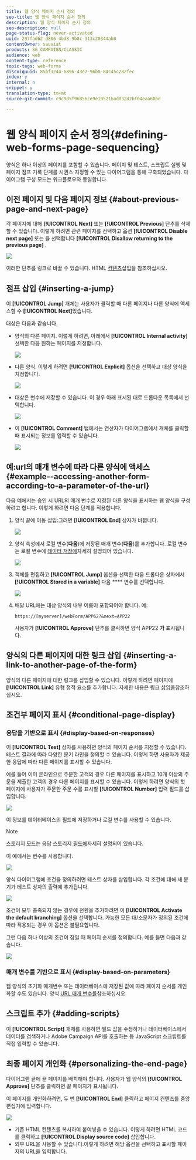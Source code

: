 ```yaml
---
title: 웹 양식 페이지 순서 정의
seo-title: 웹 양식 페이지 순서 정의
description: 웹 양식 페이지 순서 정의
seo-description: null
page-status-flag: never-activated
uuid: 297fad62-d806-4bd8-9b8c-313c20344ab0
contentOwner: sauviat
products: SG_CAMPAIGN/CLASSIC
audience: web
content-type: reference
topic-tags: web-forms
discoiquuid: 85bf3244-6896-43e7-96b8-84c45c282fec
index: y
internal: n
snippet: y
translation-type: tm+mt
source-git-commit: c9c9d5f96856ce9e19571bad032d2bf04eaa60bd

---
```



# 웹 양식 페이지 순서 정의{#defining-web-forms-page-sequencing}

양식은 하나 이상의 페이지를 포함할 수 있습니다. 페이지 및 테스트, 스크립트 실행 및 페이지 점프 기록 단계를 시퀀스 지정할 수 있는 다이어그램을 통해 구축되었습니다. 다이어그램 구성 모드는 워크플로우와 동일합니다.

## 이전 페이지 및 다음 페이지 정보 {#about-previous-page-and-next-page}

각 페이지에 대해 **[!UICONTROL Next]** 또는 **[!UICONTROL Previous]** 단추를 삭제할 수 있습니다. 이렇게 하려면 관련 페이지를 선택하고 옵션 **[!UICONTROL Disable next page]** 또는 을 선택합니다 **[!UICONTROL Disallow returning to the previous page]** .

![](assets/s_ncs_admin_survey_no_next_page.png)

이러한 단추를 링크로 바꿀 수 있습니다. HTML [컨텐츠](../../web/using/static-elements-in-a-web-form.md#inserting-html-content)삽입을 참조하십시오.

## 점프 삽입 {#inserting-a-jump}

이 **[!UICONTROL Jump]** 개체는 사용자가 클릭할 때 다른 페이지나 다른 양식에 액세스할 수 **[!UICONTROL Next]**&#x200B;있습니다.

대상은 다음과 같습니다.

* 양식의 다른 페이지. 이렇게 하려면, 아래에서 **[!UICONTROL Internal activity]** 선택한 다음 원하는 페이지를 지정합니다.

   ![](assets/s_ncs_admin_jump_param1.png)

* 다른 양식. 이렇게 하려면 **[!UICONTROL Explicit]** 옵션을 선택하고 대상 양식을 지정합니다.

   ![](assets/s_ncs_admin_jump_param2.png)

* 대상은 변수에 저장할 수 있습니다. 이 경우 아래 표시된 대로 드롭다운 목록에서 선택합니다.

   ![](assets/s_ncs_admin_jump_param3.png)

* 이 **[!UICONTROL Comment]** 탭에서는 연산자가 다이어그램에서 개체를 클릭할 때 표시되는 정보를 입력할 수 있습니다.

   ![](assets/s_ncs_admin_survey_jump_comment.png)

## 예:url의 매개 변수에 따라 다른 양식에 액세스 {#example--accessing-another-form-according-to-a-parameter-of-the-url}

다음 예에서는 승인 시 URL의 매개 변수로 지정된 다른 양식을 표시하는 웹 양식을 구성하려고 합니다. 이렇게 하려면 다음 단계를 적용합니다.

1. 양식 끝에 이동 삽입:그러면 **[!UICONTROL End]** 상자가 바뀝니다.

   ![](assets/s_ncs_admin_survey_jump_sample1.png)

1. 양식 속성에서 로컬 변수(**다음**)에 저장된 매개 변수(**다음**)를 추가합니다. 로컬 변수는 로컬 변수에 [데이터 저장에](../../web/using/web-forms-answers.md#storing-data-in-a-local-variable)자세히 설명되어 있습니다.

   ![](assets/s_ncs_admin_survey_jump_sample2.png)

1. 객체를 편집하고 **[!UICONTROL Jump]** 옵션을 선택한 다음 드롭다운 상자에서 **[!UICONTROL Stored in a variable]** 다음 **** 변수를 선택합니다.

   ![](assets/s_ncs_admin_survey_jump_sample3.png)

1. 배달 URL에는 대상 양식의 내부 이름이 포함되어야 합니다. 예:

   ```
   https://[myserver]/webForm/APP62?&next=APP22
   ```

   사용자가 **[!UICONTROL Approve]** 단추를 클릭하면 양식 APP22 **가** 표시됩니다.

## 양식의 다른 페이지에 대한 링크 삽입 {#inserting-a-link-to-another-page-of-the-form}

양식의 다른 페이지에 대한 링크를 삽입할 수 있습니다. 이렇게 하려면 페이지에 **[!UICONTROL Link]** 유형 정적 요소를 추가합니다. 자세한 내용은 링크 [삽입을](../../web/using/static-elements-in-a-web-form.md#inserting-a-link)참조하십시오.

## 조건부 페이지 표시 {#conditional-page-display}

### 응답을 기반으로 표시 {#display-based-on-responses}

이 **[!UICONTROL Test]** 상자를 사용하면 양식의 페이지 순서를 지정할 수 있습니다. 테스트 결과에 따라 다양한 분기 라인을 정의할 수 있습니다. 이렇게 하면 사용자가 제공한 응답에 따라 다른 페이지를 표시할 수 있습니다.

예를 들어 이미 온라인으로 주문한 고객의 경우 다른 페이지를 표시하고 10개 이상의 주문을 제출한 고객의 경우 다른 페이지를 표시할 수 있습니다. 이렇게 하려면 양식의 첫 페이지에 사용자가 주문한 주문 수를 표시할 **[!UICONTROL Number]** 입력 필드를 삽입합니다.

![](assets/s_ncs_admin_survey_test_ex0.png)

이 정보를 데이터베이스의 필드에 저장하거나 로컬 변수를 사용할 수 있습니다.

>[!NOTE]
>
>스토리지 모드는 응답 스토리지 [필드에](../../web/using/web-forms-answers.md#response-storage-fields)자세히 설명되어 있습니다.

이 예에서는 변수를 사용합니다.

![](assets/s_ncs_admin_survey_test_ex1.png)

양식 다이어그램에 조건을 정의하려면 테스트 상자를 삽입합니다. 각 조건에 대해 새 분기가 테스트 상자의 출력에 추가됩니다.

![](assets/s_ncs_admin_survey_test_ex2.png)

조건이 모두 충족되지 않는 경우에 전환을 추가하려면 이 **[!UICONTROL Activate the default branching]** 옵션을 선택합니다. 가능한 모든 대/소문자가 정의된 조건에 따라 적용되는 경우 이 옵션은 불필요합니다.

그런 다음 하나 이상의 조건이 참일 때 페이지 순서를 정의합니다. 예를 들면 다음과 같습니다.

![](assets/s_ncs_admin_survey_test_ex3.png)

### 매개 변수를 기반으로 표시 {#display-based-on-parameters}

웹 양식의 초기화 매개변수 또는 데이터베이스에 저장된 값에 따라 페이지 순서를 개인화할 수도 있습니다. 양식 [URL 매개 변수를](../../web/using/defining-web-forms-properties.md#form-url-parameters)참조하십시오.

## 스크립트 추가 {#adding-scripts}

이 **[!UICONTROL Script]** 개체를 사용하면 필드 값을 수정하거나 데이터베이스에서 데이터를 검색하거나 Adobe Campaign API를 호출하는 등 JavaScript 스크립트를 직접 입력할 수 있습니다.

## 최종 페이지 개인화 {#personalizing-the-end-page}

다이어그램 끝에 끝 페이지를 배치해야 합니다. 사용자가 웹 양식의 **[!UICONTROL Approve]** 단추를 클릭하면 끝 페이지가 표시됩니다.

이 페이지를 개인화하려면, 두 번 **[!UICONTROL End]** 클릭하고 페이지 컨텐츠를 중앙 편집기에 입력합니다.

![](assets/s_ncs_admin_survey_end_page_edit.png)

* 기존 HTML 컨텐츠를 복사하여 붙여넣을 수 있습니다. 이렇게 하려면 HTML 코드를 클릭하고 **[!UICONTROL Display source code]** 삽입합니다.
* 외부 URL을 사용할 수 있습니다.이렇게 하려면 해당 옵션을 선택하고 표시할 페이지의 URL을 입력합니다.

